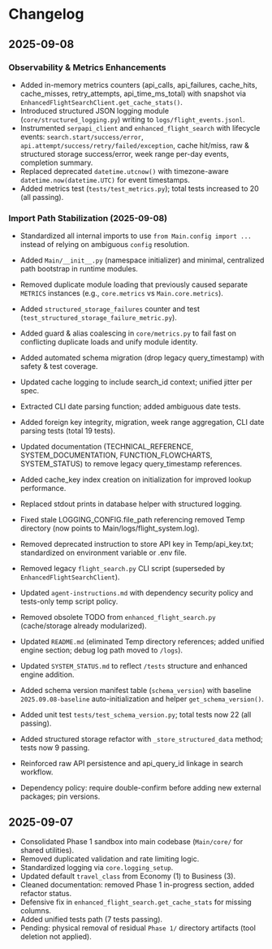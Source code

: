 # Changelog

## 2025-09-08
### Observability & Metrics Enhancements
- Added in-memory metrics counters (api_calls, api_failures, cache_hits, cache_misses, retry_attempts, api_time_ms_total) with snapshot via `EnhancedFlightSearchClient.get_cache_stats()`.
- Introduced structured JSON logging module (`core/structured_logging.py`) writing to `logs/flight_events.jsonl`.
- Instrumented `serpapi_client` and `enhanced_flight_search` with lifecycle events: `search.start/success/error`, `api.attempt/success/retry/failed/exception`, cache hit/miss, raw & structured storage success/error, week range per-day events, completion summary.
- Replaced deprecated `datetime.utcnow()` with timezone-aware `datetime.now(datetime.UTC)` for event timestamps.
- Added metrics test (`tests/test_metrics.py`); total tests increased to 20 (all passing).
### Import Path Stabilization (2025-09-08)
- Standardized all internal imports to use `from Main.config import ...` instead of relying on ambiguous `config` resolution.
- Added `Main/__init__.py` (namespace initializer) and minimal, centralized path bootstrap in runtime modules.
- Removed duplicate module loading that previously caused separate `METRICS` instances (e.g., `core.metrics` vs `Main.core.metrics`).
- Added `structured_storage_failures` counter and test (`test_structured_storage_failure_metric.py`).
 - Added guard & alias coalescing in `core/metrics.py` to fail fast on conflicting duplicate loads and unify module identity.


- Added automated schema migration (drop legacy query_timestamp) with safety & test coverage.
- Updated cache logging to include search_id context; unified jitter per spec.
- Extracted CLI date parsing function; added ambiguous date tests.
- Added foreign key integrity, migration, week range aggregation, CLI date parsing tests (total 19 tests).
- Updated documentation (TECHNICAL_REFERENCE, SYSTEM_DOCUMENTATION, FUNCTION_FLOWCHARTS, SYSTEM_STATUS) to remove legacy query_timestamp references.
- Added cache_key index creation on initialization for improved lookup performance.
- Replaced stdout prints in database helper with structured logging.
- Fixed stale LOGGING_CONFIG.file_path referencing removed Temp directory (now points to Main/logs/flight_system.log).
- Removed deprecated instruction to store API key in Temp/api_key.txt; standardized on environment variable or .env file.
- Removed legacy `flight_search.py` CLI script (superseded by `EnhancedFlightSearchClient`).
- Updated `agent-instructions.md` with dependency security policy and tests-only temp script policy.
- Removed obsolete TODO from `enhanced_flight_search.py` (cache/storage already modularized).
- Updated `README.md` (eliminated Temp directory references; added unified engine section; debug log path moved to `/logs`).
- Updated `SYSTEM_STATUS.md` to reflect `/tests` structure and enhanced engine addition.
- Added schema version manifest table (`schema_version`) with baseline `2025.09.08-baseline` auto-initialization and helper `get_schema_version()`.
- Added unit test `tests/test_schema_version.py`; total tests now 22 (all passing).
- Added structured storage refactor with `_store_structured_data` method; tests now 9 passing.
- Reinforced raw API persistence and api_query_id linkage in search workflow.
- Dependency policy: require double-confirm before adding new external packages; pin versions.

## 2025-09-07
- Consolidated Phase 1 sandbox into main codebase (`Main/core/` for shared utilities).
- Removed duplicated validation and rate limiting logic.
- Standardized logging via `core.logging_setup`.
- Updated default `travel_class` from Economy (1) to Business (3).
- Cleaned documentation: removed Phase 1 in-progress section, added refactor status.
- Defensive fix in `enhanced_flight_search.get_cache_stats` for missing columns.
- Added unified tests path (7 tests passing).
- Pending: physical removal of residual `Phase 1/` directory artifacts (tool deletion not applied).
